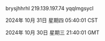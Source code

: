 brysjhhrhl 219.139.197.74 yqqlmgsycl

2024年 10月 31日 星期四 05:40:01 CST

2024年 10月 30日 星期三 21:40:01 GMT
